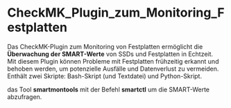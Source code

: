 # CheckMK_Plugin_zum_Monitoring_Festplatten #

Das CheckMK-Plugin zum Monitoring von Festplatten ermöglicht die **Überwachung der SMART-Werte** von SSDs und Festplatten in Echtzeit. <br>
Mit diesem Plugin können Probleme mit Festplatten frühzeitig erkannt und behoben werden, um potenzielle Ausfälle und Datenverlust zu vermeiden.<br>
Enthält zwei Skripte: Bash-Skript (und Textdatei) und Python-Skript. 


das Tool **smartmontools** mit der Befehl **smartctl** um die SMART-Werte abzufragen.
